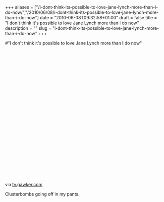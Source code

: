 +++
aliases = ["/i-dont-think-its-possible-to-love-jane-lynch-more-than-i-do-now/","/2010/06/08/i-dont-think-its-possible-to-love-jane-lynch-more-than-i-do-now"]
date = "2010-06-08T09:32:58+01:00"
draft = false
title = "I don't think it's possible to love Jane Lynch more than I do now"
description = ""
slug = "i-dont-think-its-possible-to-love-jane-lynch-more-than-i-do-now"
+++

#"I don't think it's possible to love Jane Lynch more than I do now"


 <div class="posterous_bookmarklet_entry">
 <object height="412" classid="" width="500" codebase="http://download.macromedia.com/pub/shockwave/cabs/flash/swflash.cab#version=6,0,40,0" style="float: left; margin-right: 1em; margin-bottom: 1em;"><param name="movie" value="http://www.youtube.com/v/8QzmtZQMqso&amp;hl=en&amp;fs=1&amp;fmt=22" /><param name="allowFullScreen" value="true" /><param name="allowScriptAccess" value="always" /><embed src="http://www.youtube.com/v/8QzmtZQMqso&amp;hl=en&amp;fs=1&amp;fmt=22" pluginspage="http://www.adobe.com/go/getflashplayer" allowfullscreen="true" type="application/x-shockwave-flash" allowscriptaccess="always" height="412" width="500" /></object><div class="posterous_quote_citation">via <a href="http://tv.gawker.com/5557655/jane-lynch-damn-you-gizmodo">tv.gawker.com</a></div>
 <p>Clusterbombs going off in my pants.</p></div>
 